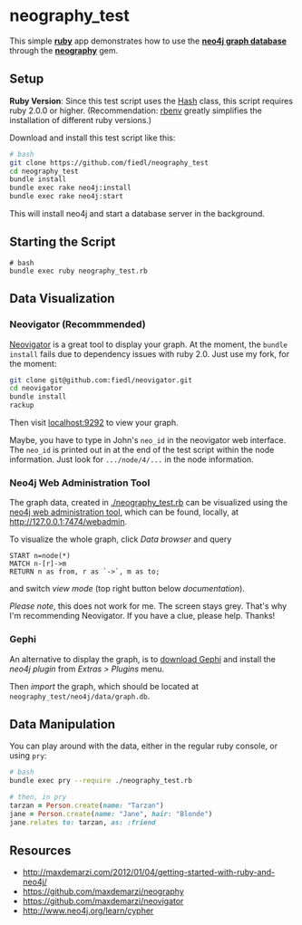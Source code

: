 
# neography_test

This simple **[ruby](http://www.ruby-lang.org/)** app demonstrates how to use the **[neo4j graph database](http://www.neo4j.org/)** through the **[neography](https://github.com/maxdemarzi/neography)** gem.

## Setup

**Ruby Version**: Since this test script uses the [Hash](http://ruby-doc.org/core-2.0/Hash.html) class, this script requires ruby 2.0.0 or higher. (Recommendation: [rbenv](https://github.com/sstephenson/rbenv/) greatly simplifies the installation of different ruby versions.)

Download and install this test script like this:

```bash
# bash
git clone https://github.com/fiedl/neography_test
cd neography_test
bundle install
bundle exec rake neo4j:install
bundle exec rake neo4j:start
```

This will install neo4j and start a database server in the background.

## Starting the Script

```
# bash
bundle exec ruby neography_test.rb
```

## Data Visualization

### Neovigator (Recommmended)

[Neovigator](https://github.com/fiedl/neovigator) is a great tool to display your graph. At the moment, the `bundle install` fails due to dependency issues with ruby 2.0. Just use my fork, for the moment:

```bash
git clone git@github.com:fiedl/neovigator.git
cd neovigator
bundle install
rackup
```

Then visit [localhost:9292](http://localhost:9292) to view your graph.

Maybe, you have to type in John's `neo_id` in the neovigator web interface. The `neo_id` is printed out in at the end of the test script within the node information. Just look for `.../node/4/...` in the node information.

### Neo4j Web Administration Tool

The graph data, created in [./neography_test.rb](neography_test.rb) can be visualized using the [neo4j web administration tool](http://127.0.0.1:7474/webadmin), which can be found, locally, at http://127.0.0.1:7474/webadmin.

To visualize the whole graph, click *Data browser* and query
```cypher
START n=node(*)    
MATCH n-[r]->m 
RETURN n as from, r as `->`, m as to;
```
and switch *view mode* (top right button below *documentation*).

*Please note*, this does not work for me. The screen stays grey. That's why I'm recommending Neovigator. If you have a clue, please help. Thanks!

### Gephi

An alternative to display the graph, is to [download Gephi](http://gephi.org/users/download/) and install the *neo4j plugin* from *Extras > Plugins* menu.

Then *import* the graph, which should be located at `neography_test/neo4j/data/graph.db`.


## Data Manipulation

You can play around with the data, either in the regular ruby console, or using `pry`:

```bash
# bash
bundle exec pry --require ./neography_test.rb
```

```ruby
# then, in pry
tarzan = Person.create(name: "Tarzan")
jane = Person.create(name: "Jane", hair: "Blonde")
jane.relates to: tarzan, as: :friend
```


## Resources
* http://maxdemarzi.com/2012/01/04/getting-started-with-ruby-and-neo4j/
* https://github.com/maxdemarzi/neography
* https://github.com/maxdemarzi/neovigator
* http://www.neo4j.org/learn/cypher
